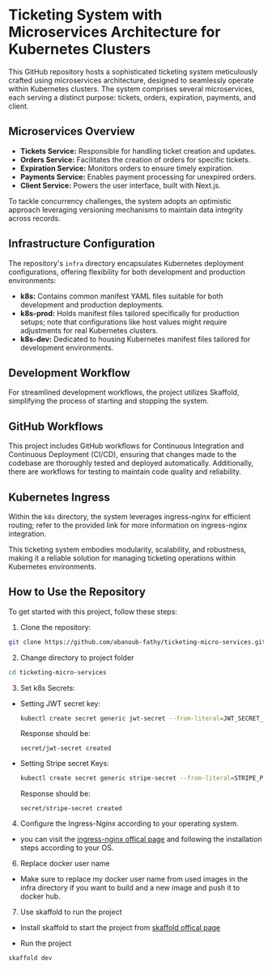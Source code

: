 # Ticketing System with Microservices Architecture for Kubernetes Clusters

This GitHub repository hosts a sophisticated ticketing system meticulously crafted using microservices architecture, designed to seamlessly operate within Kubernetes clusters. The system comprises several microservices, each serving a distinct purpose: tickets, orders, expiration, payments, and client.

## Microservices Overview

- **Tickets Service:** Responsible for handling ticket creation and updates.
- **Orders Service:** Facilitates the creation of orders for specific tickets.
- **Expiration Service:** Monitors orders to ensure timely expiration.
- **Payments Service:** Enables payment processing for unexpired orders.
- **Client Service:** Powers the user interface, built with Next.js.

To tackle concurrency challenges, the system adopts an optimistic approach leveraging versioning mechanisms to maintain data integrity across records.

## Infrastructure Configuration

The repository's `infra` directory encapsulates Kubernetes deployment configurations, offering flexibility for both development and production environments:

- **k8s:** Contains common manifest YAML files suitable for both development and production deployments.
- **k8s-prod:** Holds manifest files tailored specifically for production setups; note that configurations like host values might require adjustments for real Kubernetes clusters.
- **k8s-dev:** Dedicated to housing Kubernetes manifest files tailored for development environments.

## Development Workflow

For streamlined development workflows, the project utilizes Skaffold, simplifying the process of starting and stopping the system.

## GitHub Workflows

This project includes GitHub workflows for Continuous Integration and Continuous Deployment (CI/CD), ensuring that changes made to the codebase are thoroughly tested and deployed automatically. Additionally, there are workflows for testing to maintain code quality and reliability.

## Kubernetes Ingress

Within the `k8s` directory, the system leverages ingress-nginx for efficient routing; refer to the provided link for more information on ingress-nginx integration.

This ticketing system embodies modularity, scalability, and robustness, making it a reliable solution for managing ticketing operations within Kubernetes environments.

## How to Use the Repository

To get started with this project, follow these steps:

1. Clone the repository:

```bash
git clone https://github.com/abanoub-fathy/ticketing-micro-services.git
```

2. Change directory to project folder

```bash
cd ticketing-micro-services
```

3. Set k8s Secrets:

- Setting JWT secret key:

  ```bash
  kubectl create secret generic jwt-secret --from-literal=JWT_SECRET_KEY=<define-secret-here>
  ```

  Response should be:

  ```
  secret/jwt-secret created
  ```

- Setting Stripe secret Keys:

  ```bash
  kubectl create secret generic stripe-secret --from-literal=STRIPE_PUBLISHABLE_KEY=<define-secret-here> --from-literal=STRIPE_SECRET_KEY=<define-secret-here>
  ```

  Response should be:

  ```
  secret/stripe-secret created
  ```

4. Configure the Ingress-Nginx according to your operating system.

- you can visit the [ingress-nginx offical page](https://kubernetes.github.io/ingress-nginx/) and following the installation steps according to your OS.

6. Replace docker user name

- Make sure to replace my docker user name from used images in the infra directory if you want to build and a new image and push it to docker hub.

7. Use skaffold to run the project

- Install skaffold to start the project from [skaffold offical page](https://skaffold.dev/)

- Run the project

```bash
skaffold dev
```
